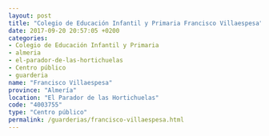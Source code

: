 ```yaml
---
layout: post
title: "Colegio de Educación Infantil y Primaria Francisco Villaespesa"
date: 2017-09-20 20:57:05 +0200
categories:
- Colegio de Educación Infantil y Primaria
- almeria
- el-parador-de-las-hortichuelas
- Centro público
- guarderia
name: "Francisco Villaespesa"
province: "Almería"
location: "El Parador de las Hortichuelas"
code: "4003755"
type: "Centro público"
permalink: /guarderias/francisco-villaespesa.html
---
```

